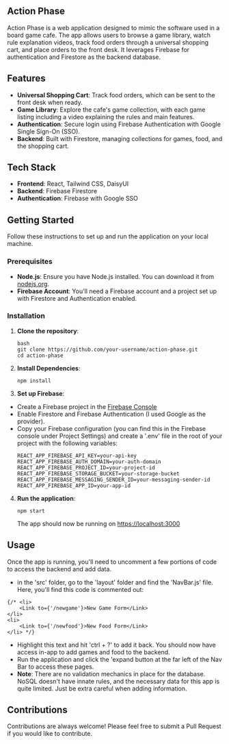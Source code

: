 ## Action Phase

Action Phase is a web application designed to mimic the software used in a board game cafe. The app allows users to browse a game library, watch rule explanation videos, track food orders through a universal shopping cart, and place orders to the front desk. It leverages Firebase for authentication and Firestore as the backend database.

## Features

- **Universal Shopping Cart**: Track food orders, which can be sent to the front desk when ready.
- **Game Library**: Explore the cafe's game collection, with each game listing including a video explaining the rules and main features.
- **Authentication**: Secure login using Firebase Authentication with Google Single Sign-On (SSO).
- **Backend**: Built with Firestore, managing collections for games, food, and the shopping cart.

## Tech Stack

- **Frontend**: React, Tailwind CSS, DaisyUI
- **Backend**: Firebase Firestore
- **Authentication**: Firebase with Google SSO

## Getting Started

Follow these instructions to set up and run the application on your local machine.

### Prerequisites

- **Node.js**: Ensure you have Node.js installed. You can download it from [nodejs.org](https://nodejs.org/).
- **Firebase Account**: You'll need a Firebase account and a project set up with Firestore and Authentication enabled.

### Installation

1. **Clone the repository**:
   ```
   bash
   git clone https://github.com/your-username/action-phase.git
   cd action-phase
   ```

2. **Install Dependencies**:
    ```
    npm install
    ```

3. **Set up Firebase**:
- Create a Firebase project in the [Firebase Console](https://console.firebase.google.com/)
- Enable Firestore and Firebase Authentication (I used Google as the provider).
- Copy your Firebase configuration (you can find this in the Firebase console under Project Settings) and create a '.env' file in the root of your project with the following variables:
    ```
    REACT_APP_FIREBASE_API_KEY=your-api-key
    REACT_APP_FIREBASE_AUTH_DOMAIN=your-auth-domain
    REACT_APP_FIREBASE_PROJECT_ID=your-project-id
    REACT_APP_FIREBASE_STORAGE_BUCKET=your-storage-bucket
    REACT_APP_FIREBASE_MESSAGING_SENDER_ID=your-messaging-sender-id
    REACT_APP_FIREBASE_APP_ID=your-app-id
    ```

4. **Run the application**:
    ```
    npm start
    ```
    The app should now be running on [https://localhost:3000](https://localhost:3000)

## Usage
Once the app is running, you'll need to uncomment a few portions of code to access the backend and add data. 
- in the 'src' folder, go to the 'layout' folder and find the 'NavBar.js' file. Here, you'll find this code is commented out:
```
{/* <li>
    <Link to={'/newgame'}>New Game Form</Link>
</li>
<li>
    <Link to={'/newfood'}>New Food Form</Link>
</li> */}
```
- Highlight this text and hit 'ctrl + ?' to add it back. You should now have access in-app to add games and food to the backend.
- Run the application and click the 'expand button at the far left of the Nav Bar to access these pages.
- **Note**: There are no validation mechanics in place for the database. NoSQL doesn't have innate rules, and the necessary data for this app is quite limited. Just be extra careful when adding information.

## Contributions
Contributions are always welcome! Please feel free to submit a Pull Request if you would like to contribute.